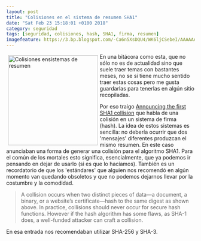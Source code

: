 ```yaml
---
layout: post
title: "Colisiones en el sistema de resumen SHA1"
date: "Sat Feb 23 15:18:01 +0100 2018"
category: seguridad
tags: [seguridad, colisiones, hash, SHA1, firma, resumen]
imagefeature: https://3.bp.blogspot.com/-Ca6n5XsDQU4/WK6ljCSebeI/AAAAAAAAAa4/MXeyy0z13yIqp9DEWVLiqjJ_xSP2u7YOgCLcB/s640/Collision-illustrated.png
---
```



<a href="https://www.flickr.com/photos/fernand0/3046816128" title="Colisiones ensistemas de resumen"><img src="https://3.bp.blogspot.com/-Ca6n5XsDQU4/WK6ljCSebeI/AAAAAAAAAa4/MXeyy0z13yIqp9DEWVLiqjJ_xSP2u7YOgCLcB/s640/Collision-illustrated.png" width="240"  alt="Colisiones ensistemas de resumen" style="float:left; margin:5px"></a>
En una bitácora como esta, que no sólo no es de actualidad sino que suele traer temas con bastantes meses, no se si tiene mucho sentido traer estas cosas pero me gusta guardarlas para tenerlas en algún sitio recopiladas. 

Por eso traigo [Announcing the first SHA1 collision](https://security.googleblog.com/2017/02/announcing-first-sha1-collision.html) que habla de una colisión en un sistema de firma (hash). La idea de estos sistemas es sencilla: no debería ocurrir que dos 'mensajes' diferentes produzcan el mismo resumen. En este caso anunciaban una forma de generar una colisión para el algoritmo SHA1. Para el común de los mortales esto significa, esencialmente, que ya podemos ir pensando en dejar de usarlo (si es que lo hacíamos).
También es un recordatorio de que los 'estándares' que alguien nos recomendó en algún momento van quedando obsoletos y que no podemos dejarnos llevar por la costumbre y la comodidad.

> A collision occurs when two distinct pieces of data—a document, a binary, or a website’s certificate—hash to the same digest as shown above. In practice, collisions should never occur for secure hash functions. However if the hash algorithm has some flaws, as SHA-1 does, a well-funded attacker can craft a collision. 

En esa entrada nos recomendaban utilizar SHA-256 y SHA-3.
